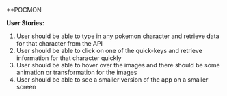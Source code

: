 **POCMON

<b>User Stories:</b>
1. User should be able to type in any pokemon character and retrieve data for that character from the API
2. User should be able to click on one of the quick-keys and retrieve information for that character quickly
3. User should be able to hover over the images and there should be some animation or transformation for the images
4. User should be able to see a smaller version of the app on a smaller screen


